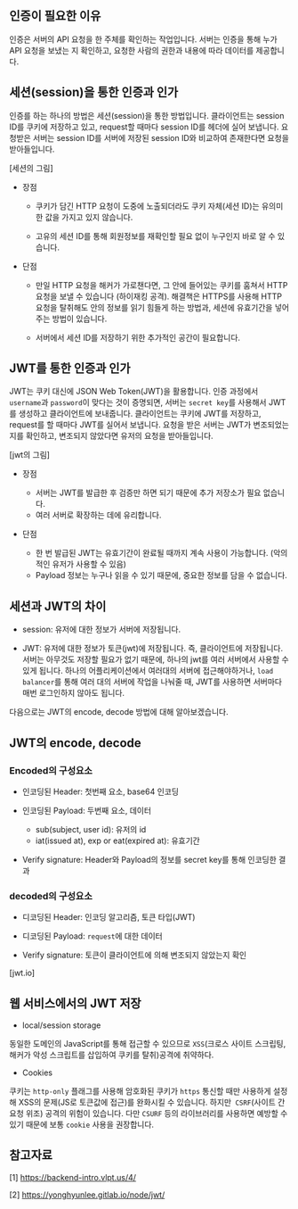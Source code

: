 
## 인증이 필요한 이유


인증은 서버의 API 요청을 한 주체를 확인하는 작업입니다. 서버는 인증을 통해 누가 API 요청을 보냈는 지 확인하고, 요청한 사람의 권한과 내용에 따라 데이터를 제공합니다.

## 세션(session)을 통한 인증과 인가

인증를 하는 하나의 방법은 세션(session)을 통한 방법입니다. 클라이언트는 session ID를 쿠키에 저장하고 있고, request할 때마다 session ID를 헤더에 실어 보냅니다. 요청받은 서버는 session ID를 서버에 저장된 session ID와 비교하여 존재한다면 요청을 받아들입니다.

[세션의 그림]

- 장점

  - 쿠키가 담긴 HTTP 요청이 도중에 노출되더라도 쿠키 자체(세션 ID)는 유의미한 값을 가지고 있지 않습니다.

  - 고유의 세션 ID를 통해 회원정보를 재확인할 필요 없이 누구인지 바로 알 수 있습니다.

- 단점

    - 만일 HTTP 요청을 해커가 가로챈다면, 그 안에 들어있는 쿠키를 훔쳐서 HTTP 요청을 보낼 수 있습니다 (하이재킹 공격). 해결책은 HTTPS를 사용해 HTTP 요청을 탈취해도 안의 정보를 읽기 힘들게 하는 방법과, 세션에 유효기간을 넣어주는 방법이 있습니다.


    - 서버에서 세션 ID를 저장하기 위한 추가적인 공간이 필요합니다.


## JWT를 통한 인증과 인가

JWT는 쿠키 대신에 JSON Web Token(JWT)을 활용합니다. 인증 과정에서 `username`과 `password`이 맞다는 것이 증명되면, 서버는 `secret key`를 사용해서 JWT를 생성하고 클라이언트에 보내줍니다. 클라이언트는 쿠키에 JWT를 저장하고, request를 할 때마다 JWT를 실어서 보냅니다. 요청을 받은 서버는 JWT가 변조되었는지를 확인하고, 변조되지 않았다면 유저의 요청을 받아들입니다.

[jwt의 그림]


- 장점

    - 서버는 JWT를 발급한 후 검증만 하면 되기 때문에 추가 저장소가 필요 없습니다.
    - 여러 서버로 확장하는 데에 유리합니다.

- 단점
  
    - 한 번 발급된 JWT는 유효기간이 완료될 때까지 계속 사용이 가능합니다. (악의적인 유저가 사용할 수 있음)
    - Payload 정보는 누구나 읽을 수 있기 때문에, 중요한 정보를 담을 수 없습니다. 
  

## 세션과 JWT의 차이

- session: 유저에 대한 정보가 서버에 저장됩니다.

- JWT: 유저에 대한 정보가 토큰(jwt)에 저장됩니다. 즉, 클라이언트에 저장됩니다.
서버는 아무것도 저장할 필요가 없기 때문에, 하나의 jwt를 여러 서버에서 사용할 수 있게 됩니다. 하나의 어플리케이션에서 여러대의 서버에 접근해야하거나, `load balancer`를 통해 여러 대의 서버에 작업을 나눠줄 때, JWT를 사용하면 서버마다 매번 로그인하지 않아도 됩니다. 


다음으로는 JWT의 encode, decode 방법에 대해 알아보겠습니다.

## JWT의 encode, decode



### Encoded의 구성요소

- 인코딩된 Header: 첫번째 요소, base64 인코딩

- 인코딩된 Payload: 두번째 요소, 데이터
  - sub(subject, user id): 유저의 id
  - iat(issued at), exp or eat(expired at): 유효기간

- Verify signature: Header와 Payload의 정보를 secret key를 통해 인코딩한 결과


### decoded의 구성요소

- 디코딩된 Header: 인코딩 알고리즘, 토큰 타입(JWT)

- 디코딩된 Payload: `request`에 대한 데이터

- Verify signature: 토큰이 클라이언트에 의해 변조되지 않았는지 확인

[jwt.io]

## 웹 서비스에서의 JWT 저장

- local/session storage

동일한 도메인의 JavaScript를 통해 접근할 수 있으므로 `XSS`(크로스 사이트 스크립팅, 해커가 악성 스크립트를 삽입하여 쿠키를 탈취)공격에 취약하다.

- Cookies

쿠키는 `http-only` 플래그를 사용해 암호화된 쿠키가 `https` 통신할 때만 사용하게 설정해 XSS의 문제(JS로 토큰값에 접근)를 완화시킬 수 있습니다. 하지만` CSRF`(사이트 간 요청 위조) 공격의 위험이 있습니다. 다만 `CSURF` 등의 라이브러리를 사용하면 예방할 수 있기 때문에 보통 `cookie` 사용을 권장합니다.

## 참고자료 

[1] https://backend-intro.vlpt.us/4/

[2] https://yonghyunlee.gitlab.io/node/jwt/